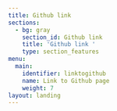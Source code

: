 ```yaml
---
title: Github link
sections:
  - bg: gray
    section_id: Github link
    title: 'Github link '
    type: section_features
menu:
  main:
    identifier: linktogithub
    name: Link to Github page
    weight: 7
layout: landing
---
```


